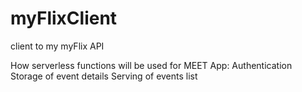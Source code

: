 # myFlixClient
client to my myFlix API

How serverless functions will be used for MEET App:
Authentication
Storage of event details
Serving of events list
